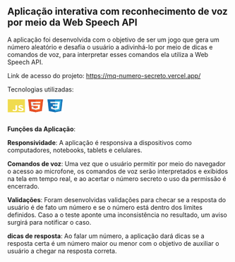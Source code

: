 ## Aplicação interativa com reconhecimento de voz por meio da Web Speech API

A aplicação foi desenvolvida com o objetivo de ser um jogo que gera um número aleatório e desafia o usuário a adivinhá-lo por meio de dicas e comandos de voz, para interpretar esses comandos ela utiliza a Web Speech API.

Link de acesso do projeto: https://mq-numero-secreto.vercel.app/

Tecnologias utilizadas:

<div style="display: inline_block">
  <img align="center" alt="Quevedo-Js" height="30" width="40" src="https://raw.githubusercontent.com/devicons/devicon/master/icons/javascript/javascript-plain.svg">
  <img align="center" alt="Quevedo-HTML" height="30" width="40" src="https://raw.githubusercontent.com/devicons/devicon/master/icons/html5/html5-original.svg">
  <img align="center" alt="Quevedo-CSS" height="30" width="40" src="https://raw.githubusercontent.com/devicons/devicon/master/icons/css3/css3-original.svg">
</div>

##

**Funções da Aplicação**:

**Responsividade**: A aplicação é responsiva a dispositivos como computadores, notebooks, tablets e celulares.

**Comandos de voz**: Uma vez que o usuário permitir por meio do navegador o acesso ao microfone, os comandos de voz serão interpretados e exibidos na tela em tempo real, e ao acertar o número secreto o uso da permissão é encerrado.

**Validações**: Foram desenvolvidas validações para checar se a resposta do usuário é de fato um número e se o número está dentro dos limites definidos. Caso a o teste aponte uma inconsistência no resultado, um aviso surgirá para notificar o caso.

**dicas de resposta**: Ao falar um número, a aplicação dará dicas se a resposta certa é um número maior ou menor com o objetivo de auxiliar o usuário a chegar na resposta correta.
